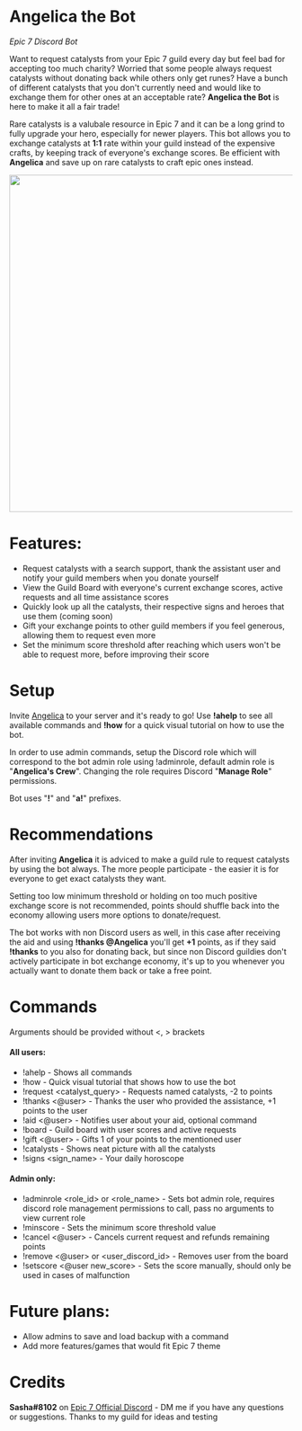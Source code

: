 # Angelica the Bot
*Epic 7 Discord Bot*

Want to request catalysts from your Epic 7 guild every day but feel bad for accepting too much charity? Worried that some people always request catalysts without donating back while others only get runes? Have a bunch of different catalysts that you don't currently need and would like to exchange them for other ones at an acceptable rate? **Angelica the Bot** is here to make it all a fair trade!

Rare catalysts is a valubale resource in Epic 7 and it can be a long grind to fully upgrade your hero, especially for newer players. This bot allows you to exchange catalysts at **1:1** rate within your guild instead of the expensive crafts, by keeping track of everyone's exchange scores. Be efficient with **Angelica** and save up on rare catalysts to craft epic ones instead.

<img src="https://camo.githubusercontent.com/f0d885ecd8979a3544ad104ea3665dab81c7b657/68747470733a2f2f692e696d6775722e636f6d2f72434f5833426f2e706e67" data-canonical-src="https://i.imgur.com/rCOX3Bo.png" width="600" />

# Features:
+ Request catalysts with a search support, thank the assistant user and notify your guild members when you donate yourself 
+ View the Guild Board with everyone's current exchange scores, active requests and all time assistance scores
+ Quickly look up all the catalysts, their respective signs and heroes that use them (coming soon)
+ Gift your exchange points to other guild members if you feel generous, allowing them to request even more
+ Set the minimum score threshold after reaching which users won't be able to request more, before improving their score

# Setup
Invite [Angelica](https://discordapp.com/api/oauth2/authorize?client_id=635517667222224902&permissions=51200&scope=bot) to your server and it's ready to go! Use **!ahelp** to see all available commands and **!how** for a quick visual tutorial on how to use the bot. 

In order to use admin commands, setup the Discord role which will correspond to the bot admin role using !adminrole, default admin role is "**Angelica's Crew**". Changing the role requires Discord "**Manage Role**" permissions.

Bot uses "**!**" and "**a!**" prefixes.

# Recommendations
After inviting **Angelica** it is adviced to make a guild rule to request catalysts by using the bot always. The more people participate - the easier it is for everyone to get exact catalysts they want.

Setting too low minimum threshold or holding on too much positive exchange score is not recommended, points should shuffle back into the economy allowing users more options to donate/request.

The bot works with non Discord users as well, in this case after receiving the aid and using **!thanks @Angelica** you'll get **+1** points, as if they said **!thanks** to you also for donating back, but since non Discord guildies don't actively participate in bot exchange economy, it's up to you whenever you actually want to donate them back or take a free point.

# Commands
Arguments should be provided without <, > brackets

#### All users:
+ !ahelp - Shows all commands
+ !how - Quick visual tutorial that shows how to use the bot
+ !request <catalyst_query> - Requests named catalysts, -2 to points
+ !thanks <@user> - Thanks the user who provided the assistance, +1 points to the user
+ !aid <@user> - Notifies user about your aid, optional command
+ !board - Guild board with user scores and active requests
+ !gift <@user> - Gifts 1 of your points to the mentioned user
+ !catalysts - Shows neat picture with all the catalysts
+ !signs <sign_name> - Your daily horoscope

#### Admin only:
+ !adminrole <role_id> or <role_name> - Sets bot admin role, requires discord role management permissions to call, pass no arguments to view current role
+ !minscore <score> - Sets the minimum score threshold value
+ !cancel <@user> - Cancels current request and refunds remaining points
+ !remove <@user> or <user_discord_id> - Removes user from the board
+ !setscore <@user new_score> - Sets the score manually, should only be used in cases of malfunction

# Future plans:
+ Allow admins to save and load backup with a command
+ Add more features/games that would fit Epic 7 theme

# Credits
**Sasha#8102** on [Epic 7 Official Discord](https://discordapp.com/invite/officialepicseven) - DM me if you have any questions or suggestions. Thanks to my guild for ideas and testing

